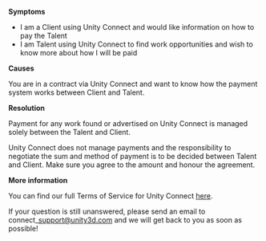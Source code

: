 

**Symptoms**


- I am a Client using Unity Connect and would like information on how to pay the Talent
- I am Talent using Unity Connect to find work opportunities and wish to know more about how I will be paid



**Causes**



You are in a contract via Unity Connect and want to know how the payment system works between Client and Talent.



**Resolution**



Payment for any work found or advertised on Unity Connect is managed solely between the Talent and Client.



Unity Connect does not manage payments and the responsibility to negotiate the sum and method of payment is to be decided between Talent and Client. Make sure you agree to the amount and honour the agreement.



**More information**



You can find our full Terms of Service for Unity Connect [here](https://connect.unity.com/public/terms/terms.htm).



If your question is still unanswered, please send an email to connect\_support@unity3d.com and we will get back to you as soon as possible!

